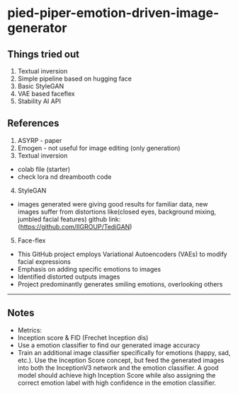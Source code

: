 ﻿# pied-piper-emotion-driven-image-generator
## Things tried out
1. Textual inversion
2. Simple pipeline based on hugging face
3. Basic StyleGAN
4. VAE based faceflex
5. Stability AI API
## References
1. ASYRP - paper 
2. Emogen - not useful for image editing (only generation)
3. Textual inversion
- colab file (starter) 
- check lora nd dreambooth code
4. StyleGAN
 - images generated were giving good results for familiar data, new images suffer from distortions like(closed eyes, background mixing, jumbled facial features)
 github link: 
 (https://github.com/IIGROUP/TediGAN)
5. Face-flex
  - This GitHub project employs Variational Autoencoders (VAEs) to modify facial expressions
  - Emphasis on adding specific emotions to images
  - Identified distorted outputs images
  - Project predominantly generates smiling emotions, overlooking others
 

-----
 ## Notes
- Metrics:
- Inception score & FID (Frechet Inception dis)
- Use a emotion classifier to find our generated image accuracy
-   Train an additional image classifier specifically for emotions (happy, sad, etc.). Use the Inception Score concept, but feed the generated images into both the InceptionV3 network and the emotion classifier. A good model should achieve high Inception Score while also assigning the correct emotion label with high confidence in the emotion classifier.


###


